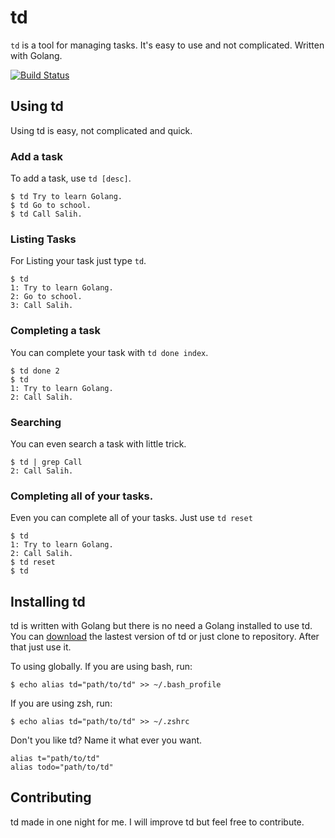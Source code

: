# td

`td` is a tool for managing tasks. It's easy to use and not complicated. Written with Golang.

[![Build Status](https://travis-ci.org/salihciftci/td.svg?branch=master)](https://travis-ci.org/salihciftci/td)

## Using td

Using td is easy, not complicated and quick.

### Add a task

To add a task, use `td [desc]`.

```
$ td Try to learn Golang.
$ td Go to school.
$ td Call Salih.
```

### Listing Tasks

For Listing your task just type `td`.

```
$ td
1: Try to learn Golang.
2: Go to school.
3: Call Salih.
```

### Completing a task

You can complete your task with `td done index`.

```
$ td done 2
$ td
1: Try to learn Golang.
2: Call Salih.
```

### Searching

You can even search a task with little trick.

```
$ td | grep Call
2: Call Salih.
```

### Completing all of your tasks.

Even you can complete all of your tasks. Just use `td reset`
```
$ td
1: Try to learn Golang.
2: Call Salih.
$ td reset
$ td

```

## Installing td

td is written with Golang but there is no need a Golang installed to use td. You can [download](https://github.com/salihciftci/td/releases/download/v0.1.0/td) the lastest version of td or just clone to repository. After that just use it.

To using globally.
If you are using bash, run:
```
$ echo alias td="path/to/td" >> ~/.bash_profile
```

If you are using zsh, run:
```
$ echo alias td="path/to/td" >> ~/.zshrc
```

Don't you like td? Name it what ever you want.
```
alias t="path/to/td"
alias todo="path/to/td"
```

## Contributing

td made in one night for me. I will improve td but feel free to contribute.




